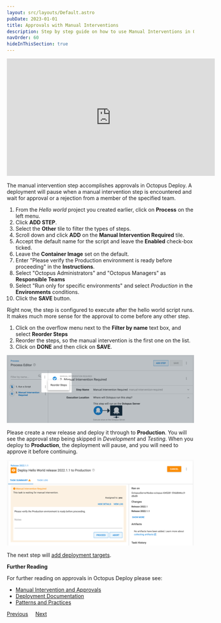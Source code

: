 ```yaml
---
layout: src/layouts/Default.astro
pubDate: 2023-01-01
title: Approvals with Manual Interventions
description: Step by step guide on how to use Manual Interventions in Octopus Deploy for approvals
navOrder: 60
hideInThisSection: true
---
```


<iframe width="560" height="315" src="https://www.youtube.com/embed/ePQjCClGfZQ" frameborder="0" allow="accelerometer; autoplay; clipboard-write; encrypted-media; gyroscope; picture-in-picture" allowfullscreen></iframe>

The manual intervention step accomplishes approvals in Octopus Deploy.  A deployment will pause when a manual intervention step is encountered and wait for approval or a rejection from a member of the specified team.

1. From the *Hello world* project you created earlier, click on **Process** on the left menu.
1. Click **ADD STEP**.
1. Select the **Other** tile to filter the types of steps.
1. Scroll down and click **ADD** on the **Manual Intervention Required** tile.
1. Accept the default name for the script and leave the **Enabled** check-box ticked.
1. Leave the **Container Image** set on the default.
1. Enter "Please verify the Production environment is ready before proceeding" in the **Instructions**.
1. Select "Octopus Administrators" and "Octopus Managers" as **Responsible Teams**
1. Select "Run only for specific environments" and select *Production* in the **Environments** conditions.
1. Click the **SAVE** button.

Right now, the step is configured to execute after the hello world script runs.  It makes much more sense for the approval to come before any other step.

1. Click on the overflow menu next to the **Filter by name** text box, and select **Reorder Steps**
1. Reorder the steps, so the manual intervention is the first one on the list.
1. Click on **DONE** and then click on **SAVE**.

![Reorder steps](/docs/getting-started/first-deployment/images/img-reordersteps.png "width=500")

Please create a new release and deploy it through to **Production**.  You will see the approval step being skipped in *Development* and *Testing*.  When you deploy to **Production**, the deployment will pause, and you will need to approve it before continuing.

![Manual intervention is required in production](/docs/getting-started/first-deployment/images/img-manualintervention.png "width=500")

The next step will [add deployment targets](/docs/getting-started/first-deployment/add-deployment-targets/).

**Further Reading**

For further reading on approvals in Octopus Deploy please see:

- [Manual Intervention and Approvals](/docs/projects/built-in-step-templates/manual-intervention-and-approvals/)
- [Deployment Documentation](/docs/deployments/)
- [Patterns and Practices](/docs/deployments/patterns/)

<span><a class="btn btn-secondary" href="/docs/getting-started/first-deployment/define-and-use-variables">Previous</a></span>&nbsp;&nbsp;&nbsp;&nbsp;&nbsp;<span><a class="btn btn-success" href="/docs/getting-started/first-deployment/add-deployment-targets">Next</a></span>
